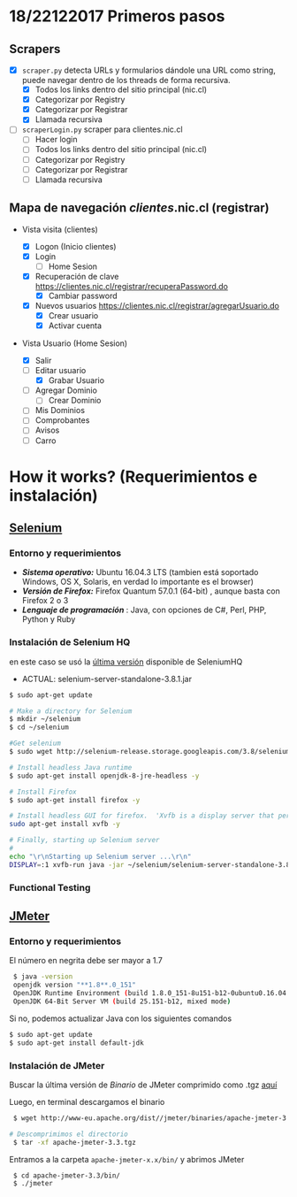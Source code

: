 # 18/22122017 Primeros pasos
## Scrapers
- [x] ```scraper.py``` detecta URLs y formularios dándole una URL como string, puede navegar dentro de los threads de forma recursiva.
	- [x] Todos los links dentro del sitio principal (nic.cl)
	- [x] Categorizar por Registry
	- [x] Categorizar por Registrar
	- [x] Llamada recursiva

- [ ] ```scraperLogin.py``` scraper para clientes.nic.cl
	- [ ] Hacer login
	- [ ] Todos los links dentro del sitio principal (nic.cl)
	- [ ] Categorizar por Registry
	- [ ] Categorizar por Registrar
	- [ ] Llamada recursiva

## Mapa de navegación *clientes*.nic.cl (registrar)
- Vista visita (clientes)

	- [x] Logon (Inicio clientes)
	- [x] Login
	  - [ ] Home Sesion
	- [x] Recuperación de clave https://clientes.nic.cl/registrar/recuperaPassword.do
	  - [x] Cambiar password
	- [x] Nuevos usuarios https://clientes.nic.cl/registrar/agregarUsuario.do
	  - [x] Crear usuario
	  - [x] Activar cuenta

- Vista Usuario (Home Sesion)
	- [x] Salir
	- [ ] Editar usuario
		- [x] Grabar Usuario
	- [ ] Agregar Dominio
		- [ ] Crear Dominio
	- [ ] Mis Dominios
	- [ ] Comprobantes
	- [ ] Avisos
	- [ ] Carro

# How it works? (Requerimientos e instalación)

## [Selenium](https://www.adictosaltrabajo.com/tutoriales/selenium-ide/)
### Entorno y requerimientos
- ***Sistema operativo:*** Ubuntu 16.04.3 LTS (tambien está soportado Windows, OS X, Solaris, en verdad lo importante es el browser)
- ***Versión de Firefox:*** Firefox Quantum 57.0.1 (64-bit) , aunque basta con Firefox 2 o 3
- ***Lenguaje de programación*** : Java, con opciones de C#, Perl, PHP, Python y Ruby


### Instalación de Selenium HQ
en este caso se usó la [última versión](http://selenium-release.storage.googleapis.com/index.html) disponible de SeleniumHQ
 - ACTUAL: selenium-server-standalone-3.8.1.jar

```sh
$ sudo apt-get update

# Make a directory for Selenium
$ mkdir ~/selenium
$ cd ~/selenium

#Get selenium
$ sudo wget http://selenium-release.storage.googleapis.com/3.8/selenium-server-standalone-3.8.1.jar

# Install headless Java runtime
$ sudo apt-get install openjdk-8-jre-headless -y

# Install Firefox
$ sudo apt-get install firefox -y

# Install headless GUI for firefox.  'Xvfb is a display server that performs graphical operations in memory'
sudo apt-get install xvfb -y

# Finally, starting up Selenium server
#
echo "\r\nStarting up Selenium server ...\r\n"
DISPLAY=:1 xvfb-run java -jar ~/selenium/selenium-server-standalone-3.8.1.jar

``` 

### Functional Testing


## [JMeter](https://www.tutorialspoint.com/jmeter/jmeter_quick_guide.htm)
### Entorno y requerimientos
El número en negrita debe ser mayor a 1.7
```sh
 $ java -version
 openjdk version "**1.8**.0_151"
 OpenJDK Runtime Environment (build 1.8.0_151-8u151-b12-0ubuntu0.16.04.2-b12)
 OpenJDK 64-Bit Server VM (build 25.151-b12, mixed mode)
```

Si no, podemos actualizar Java con los siguientes comandos
```sh
$ sudo apt-get update
$ sudo apt-get install default-jdk
```

### Instalación de JMeter
Buscar la última versión de *Binario* de JMeter comprimido como .tgz [aquí](http://jmeter.apache.org/download_jmeter.cgi) 

Luego, en terminal descargamos el binario

```sh
 $ wget http://www-eu.apache.org/dist//jmeter/binaries/apache-jmeter-3.3.tgz 

# Descomprimimos el directorio
 $ tar -xf apache-jmeter-3.3.tgz 
 ```

Entramos a la carpeta ``apache-jmeter-x.x/bin/`` y abrimos JMeter

```sh
 $ cd apache-jmeter-3.3/bin/
 $ ./jmeter
```